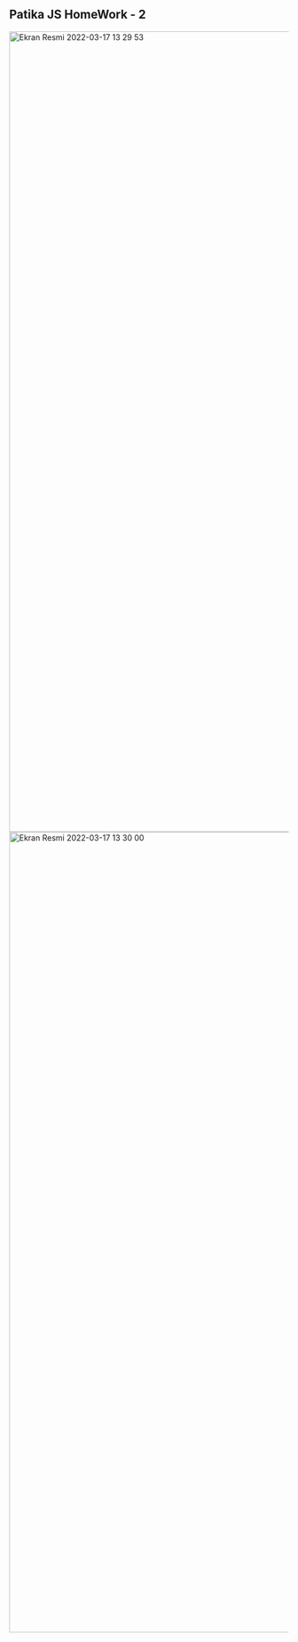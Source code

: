 ## Patika JS HomeWork - 2
<img width="1440" alt="Ekran Resmi 2022-03-17 13 29 53" src="https://user-images.githubusercontent.com/80355473/158790282-6701d4ad-8c30-4a7a-9f67-d069575cc5d7.png">
<img width="1440" alt="Ekran Resmi 2022-03-17 13 30 00" src="https://user-images.githubusercontent.com/80355473/158790289-355f4865-755c-445f-af75-b3806af54a49.png">
